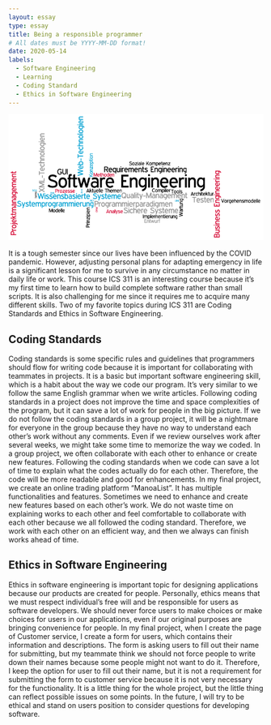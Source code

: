 ```yaml
---
layout: essay
type: essay
title: Being a responsible programmer
# All dates must be YYYY-MM-DD format!
date: 2020-05-14
labels:
  - Software Engineering
  - Learning
  - Coding Standard
  - Ethics in Software Engineering
---
```

<p><img class="ui large image" src="../images/softwareEng.png"/></p>
It is a tough semester since our lives have been influenced by the COVID pandemic. However, adjusting personal plans for adapting emergency in life is a significant lesson for me to survive in any circumstance no matter in daily life or work. This course ICS 311 is an interesting course because it’s my first time to learn how to build complete software rather than small scripts. It is also challenging for me since it requires me to acquire many different skills. Two of my favorite topics during ICS 311 are Coding Standards and Ethics in Software Engineering.

<h2>Coding Standards</h2>

Coding standards is some specific rules and guidelines that programmers should flow for writing code because it is important for collaborating with teammates in projects. It is a basic but important software engineering skill, which is a habit about the way we code our program. It’s very similar to we follow the same English grammar when we write articles. Following coding standards in a project does not improve the time and space complexities of the program, but it can save a lot of work for people in the big picture.
If we do not follow the coding standards in a group project, it will be a nightmare for everyone in the group because they have no way to understand each other’s work without any comments. Even if we review ourselves work after several weeks, we might take some time to memorize the way we coded. In a group project, we often collaborate with each other to enhance or create new features. Following the coding standards when we code can save a lot of time to explain what the codes actually do for each other. Therefore, the code will be more readable and good for enhancements.
In my final project, we create an online trading platform “ManoaList”. It has multiple functionalities and features. Sometimes we need to enhance and create new features based on each other’s work. We do not waste time on explaining works to each other and feel comfortable to collaborate with each other because we all followed the coding standard. Therefore, we work with each other on an efficient way, and then we always can finish works ahead of time.
	
<h2>Ethics in Software Engineering</h2>

Ethics in software engineering is important topic for designing applications because our products are created for people. Personally, ethics means that we must respect individual’s free will and be responsible for users as software developers. We should never force users to make choices or make choices for users in our applications, even if our original purposes are bringing convenience for people.
In my final project, when I create the page of Customer service, I create a form for users, which contains their information and descriptions. The form is asking users to fill out their name for submitting, but my teammate think we should not force people to write down their names because some people might not want to do it. Therefore, I keep the option for user to fill out their name, but it is not a requirement for submitting the form to customer service because it is not very necessary for the functionality. It is a little thing for the whole project, but the little thing can reflect possible issues on some points. In the future, I will try to be ethical and stand on users position to consider questions for developing software.
